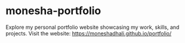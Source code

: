 # monesha-portfolio
Explore my personal portfolio website showcasing my work, skills, and projects.
Visit the website: https://moneshadhali.github.io/portfolio/
